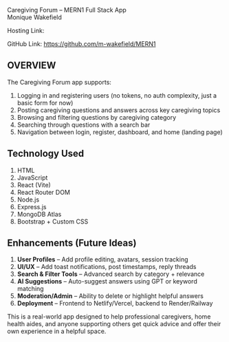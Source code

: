 Caregiving Forum – MERN1 Full Stack App  
Monique Wakefield

Hosting Link: 

GitHub Link: https://github.com/m-wakefield/MERN1


## OVERVIEW

The Caregiving Forum app supports:

1. Logging in and registering users (no tokens, no auth complexity, just a basic form for now)
2. Posting caregiving questions and answers across key caregiving topics
3. Browsing and filtering questions by caregiving category
4. Searching through questions with a search bar
5. Navigation between login, register, dashboard, and home (landing page)


## Technology Used

1. HTML  
2. JavaScript  
3. React (Vite)  
4. React Router DOM  
5. Node.js  
6. Express.js  
7. MongoDB Atlas  
8. Bootstrap + Custom CSS


## Enhancements (Future Ideas)

1. **User Profiles** – Add profile editing, avatars, session tracking  
2. **UI/UX** – Add toast notifications, post timestamps, reply threads  
3. **Search & Filter Tools** – Advanced search by category + relevance  
4. **AI Suggestions** – Auto-suggest answers using GPT or keyword matching  
5. **Moderation/Admin** – Ability to delete or highlight helpful answers  
6. **Deployment** – Frontend to Netlify/Vercel, backend to Render/Railway


This is a real-world app designed to help professional caregivers, home health aides, and anyone supporting others get quick advice and offer their own experience in a helpful space.
